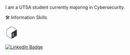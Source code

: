 I am a UTSA student currently majoring in Cybersecurity.

:hammer_and_wrench: Information Skills
<div>
  <img src="https://github.com/devicons/devicon/blob/master/icons/bash/bash-plain.svg" title="Bash" alt="bash" width="40" height="40"/>&nbsp;
</div>
<p> </p>
<div id="badges">
  <a href="https://www.linkedin.com/in/nathan-bonnell-7620bb200/">
    <img src="https://img.shields.io/badge/LinkedIn-blue?style=for-the-badge&logo=linkedin&logoColor=white" alt="LinkedIn Badge"/>
</div>
